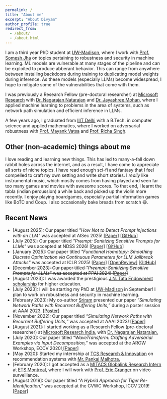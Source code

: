 ```yaml
---
permalink: /
title: "About me"
excerpt: "About Divyam"
author_profile: true
redirect_from: 
  - /about/
  - /about.html
---
```


I am a third year PhD student at [UW-Madison](https://www.cs.wisc.edu/), where I work with [Prof. Somesh Jha](https://pages.cs.wisc.edu/~jha/) on topics pertaining to robustness and security in machine learning. ML models are vulnerable at many stages of the pipeline and can be exploited to produce abberant behavior. This can range from anywhere between installing backdoors during training to duplicating model weights during inference. As these models (especially LLMs) become widespread, I hope to mitigate some of the vulnerabilities that come with them. 

I was previously a Research Fellow (pre-doctoral researcher) at [Microsoft Research](https://www.microsoft.com/en-us/research/lab/microsoft-research-india/) with [Dr. Nagarajan Natarajan](https://www.microsoft.com/en-us/research/people/nagarajn/) and [Dr. Jayashree Mohan](https://www.microsoft.com/en-us/research/people/jamohan/), where I applied machine learning to problems in the area of systems, such as network path simulation and efficient inference in LLMs. 

A few years ago, I graduated from [IIIT Delhi](https://www.iiitd.ac.in/) with a B.Tech. in computer science and applied mathematics, where I worked on adversarial robustness with [Prof. Mayank Vatsa](http://home.iitj.ac.in/~mvatsa/) and [Prof. Richa Singh](http://home.iitj.ac.in/~richa/).

<h2>Other (non-academic) things about me</h2>

I love reading and learning new things. This has led to many-a-fall down rabbit holes across the internet, and as a result, I have come to appreciate all sorts of niche topics. I have read enough sci-fi and fantasy that I feel compelled to craft my own setting and write short stories. I _really_ like instrumental music, which mostly comes from having played and seen far too many games and movies with awesome scores. To that end, I learnt the tabla (indian percussion) a while back and picked up the violin more recently. I enjoy playing boardgames, especially partial information games like BoTC and Coup. I also occasionally bake breads from scratch &#128516;. 

<h2>Recent News</h2>

<ul>
<li>[August 2025]: Our paper titled <i>"How Not to  Detect Prompt Injections with an LLM"</i> was accepted at AISec 2025! <a href="https://arxiv.org/abs/2507.05630"> [Paper]</a> <a href="https://github.com/sarthak-choudhary/DataFlip"> [GitHub]</a></li>
<li>[July 2025]: Our paper titled <i>"Prϵϵmpt: Sanitizing Sensitive Prompts for LLMs"</i> was accepted at NDSS 2026! <a href="https://arxiv.org/abs/2504.05147"> [Paper]</a> <a href="https://github.com/danshumaan/preempt"> [GitHub]</a></li>
<li>[January 2025]: Our paper titled <i>"Functional Homotopy: Smoothing Discrete Optimization via Continuous Parameters for LLM Jailbreak Attacks"</i> was accepted at ICLR 2025! <a href="https://arxiv.org/abs/2410.04234"> [Paper]</a> <a href="https://openreview.net/forum?id=uhaLuZcCjH"> [OpenReview]</a> <a href="https://github.com/danshumaan/functional_homotopy"> [GitHub]</a></li>
<li><s>[December 2023]: Our paper titled <i>"Preempt: Sanitizing Sensitive Prompts for LLMs"</i> was accepted at PPAI 2024! <a href="https://www.cs.toronto.edu/~dglukhov/Preempt.pdf"> [Paper]</a></s></li>
<li>[August 2023]: I was awarded the prestigious <a href="https://jntataendowment.org/">J.N. Tata Endowment scholarship</a> for higher education.</li>  
<li>[July 2023]: I will be starting my PhD at <a href="https://www.cs.wisc.edu/">UW-Madison</a> in September! I plan to work on robustness and security in machine learning.</li>
<li>[February 2023]: My co-author <a href="https://sriramb-98.github.io/">Sriram</a> presented our paper <i>“Simulating Network Paths with Recurrent Buffering Units,”</i> during a poster session at AAAI 2023. <a href="https://drive.google.com/file/d/1ucUvGfMfvTUrbcgjm7Cj4qx_5-d_z4b5/view?usp=sharing"> [Poster]</a></li>
<li>[November 2022]: Our paper titled <i>“Simulating Network Paths with Recurrent Buffering Units,”</i> was accepted at AAAI 2023! <a href="https://ojs.aaai.org/index.php/AAAI/article/view/25820"> [Paper]</a></li>
<li>[August 2021]: I started working as a Research Fellow (pre-doctoral researcher) at <a href="https://www.microsoft.com/en-us/research/lab/microsoft-research-india/">Microsoft Research India</a>, with <a href="https://www.microsoft.com/en-us/research/people/nagarajn/">Dr. Nagarajan Natarajan.</a></li>
<li>[July 2020]: Our paper titled <i>“WaveTransform: Crafting Adversarial Examples via Input Decomposition,”</i> was accepted at the AROW Workshop, ECCV 2020!<a href="https://arxiv.org/abs/2010.15773"> [Paper]</a></li>
<li>[May 2020]: Started my internship at <a href="https://www.tcs.com/research-and-innovation">TCS Research & Innovation</a> on recommendation systems with <a href="https://www.linkedin.com/in/pankaj-malhotra-76b60a24/">Mr. Pankaj Malhotra.</a></li>
<li>[February 2020]: I got accepted as a <a href="https://www.mitacs.ca/en/programs/globalink/globalink-research-internship">MITACS Globalink Research Intern</a> at <a href="https://www.etsmtl.ca/">ETS Montreal</a>, where I will work with <a href="https://www.etsmtl.ca/en/research/professors/egranger">Prof. Eric Granger</a> on video surveillance.</li>
<li>[August 2019]: Our paper titled <i>“A Hybrid Approach for Tiger Re-Identification,”</i> was accepted at the CVWC Workshop, ICCV 2019!<a href="https://openaccess.thecvf.com/content_ICCVW_2019/papers/CVWC/Shukla_A_Hybrid_Approach_to_Tiger_Re-Identification_ICCVW_2019_paper.pdf"> [Paper]</a></li>
</ul>
